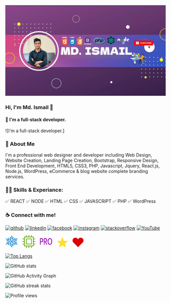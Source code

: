 
<img src="banner.jpg" alt="Ismail" />

### Hi, I'm Md. Ismail 👋
#### 👑 I'm a full-stack developer.
![I'm a full-stack developer.]

### 🚀 About Me
I'm a professional web designer and developer including Web Design, Website Creation, Landing Page Creation, Bootstrap, Responsive Design, Front End Development, HTML5, CSS3, PHP, Javascript, Jquery, React.js, Node.js, WordPress, eCommerce & blog website complete branding services.

### 👨‍💻 Skills & Experiance: 
✅ REACT 
✅ NODE
✅ HTML
✅ CSS
✅ JAVASCRIPT
✅ PHP
✅ WordPress




### ☕ Connect with me!
[<img src='https://cdn.jsdelivr.net/npm/simple-icons@3.0.1/icons/github.svg' alt='github' height='40'>](https://github.com/ismailciucse)  [<img src='https://cdn.jsdelivr.net/npm/simple-icons@3.0.1/icons/linkedin.svg' alt='linkedin' height='40'>](https://www.linkedin.com/in/ismailcse/)  [<img src='https://cdn.jsdelivr.net/npm/simple-icons@3.0.1/icons/facebook.svg' alt='facebook' height='40'>](https://www.facebook.com/ismailciucse)  [<img src='https://cdn.jsdelivr.net/npm/simple-icons@3.0.1/icons/instagram.svg' alt='instagram' height='40'>](https://www.instagram.com/ismailcse/)  [<img src='https://cdn.jsdelivr.net/npm/simple-icons@3.0.1/icons/stackoverflow.svg' alt='stackoverflow' height='40'>](https://stackoverflow.com/users/20872429/md-ismail)  [<img src='https://cdn.jsdelivr.net/npm/simple-icons@3.0.1/icons/youtube.svg' alt='YouTube' height='40'>](https://www.youtube.com/@ismailcse)  

<a href='https://archiveprogram.github.com/'><img src='https://raw.githubusercontent.com/acervenky/animated-github-badges/master/assets/acbadge.gif' width='40' height='40'></a> <a href='https://docs.github.com/en/developers'><img src='https://raw.githubusercontent.com/acervenky/animated-github-badges/master/assets/devbadge.gif' width='40' height='40'></a> <a href='https://github.com/pricing'><img src='https://raw.githubusercontent.com/acervenky/animated-github-badges/master/assets/pro.gif' width='40' height='40'></a> <a href='https://stars.github.com/'><img src='https://raw.githubusercontent.com/acervenky/animated-github-badges/master/assets/starbadge.gif' width='35' height='35'></a> <a href='https://docs.github.com/en/github/supporting-the-open-source-community-with-github-sponsors'><img src='https://raw.githubusercontent.com/acervenky/animated-github-badges/master/assets/sponsorbadge.gif' width='35' height='35'></a> 


[![Top Langs](https://github-readme-stats.vercel.app/api/top-langs/?username=ismailciucse)](https://github.com/anuraghazra/github-readme-stats)

![GitHub stats](https://github-readme-stats.vercel.app/api?username=ismailciucse&show_icons=true&count_private=true)  

![GitHub Activity Graph](https://activity-graph.herokuapp.com/graph?username=ismailciucse)  

![GitHub streak stats](https://streak-stats.demolab.com/?user=ismailciucse)  

![Profile views](https://gpvc.arturio.dev/ismailciucse)  
